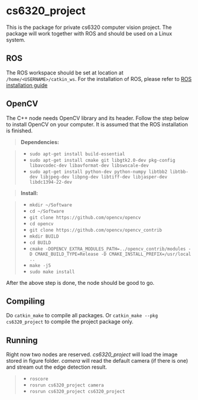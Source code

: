 # cs6320_project
This is the package for private cs6320 computer vision project.
The package will work together with ROS and should be used on a Linux system.

## ROS ##
The ROS workspace should be set at location at ```/home/<USERNAME>/catkin_ws```.
For the installation of ROS, please refer to [ROS installation guide](http://wiki.ros.org/kinetic/Installation/Ubuntu)

## OpenCV ##
The C++ node needs OpenCV library and its header. Follow the step below to install OpenCV on your computer. It is assumed that the ROS installation is finished.
> **Dependencies:**

> - ```sudo apt-get install build-essential```
> - ```sudo apt-get install cmake git libgtk2.0-dev pkg-config libavcodec-dev libavformat-dev libswscale-dev```
> - ```sudo apt-get install python-dev python-numpy libtbb2 libtbb-dev libjpeg-dev libpng-dev libtiff-dev libjasper-dev libdc1394-22-dev```

> **Install:**

> - ```mkdir ~/Software```
> - ```cd ~/Software```
> - ```git clone https://github.com/opencv/opencv```
> - ```cd opencv```
> - ```git clone https://github.com/opencv/opencv_contrib```
> - ```mkdir BUILD```
> - ```cd BUILD```
> - ```cmake -DOPENCV_EXTRA_MODULES_PATH=../opencv_contrib/modules -D CMAKE_BUILD_TYPE=Release -D CMAKE_INSTALL_PREFIX=/usr/local ..```
> - ```make -j5```
> - ```sudo make install```

After the above step is done, the node should be good to go.

## Compiling ##
Do ```catkin_make``` to compile all packages.
Or ```catkin_make --pkg cs6320_project``` to compile the project package only.

## Running ##
Right now two nodes are reserved. *cs6320_project* will load the image stored in figure folder. *camera* will read the default camera (if there is one) and stream out the edge detection result.
> - ```roscore```
> - ```rosrun cs6320_project camera```
> - ```rosrun cs6320_project cs6320_project```

